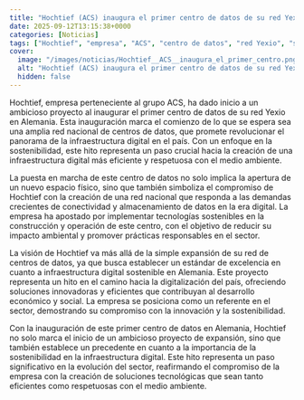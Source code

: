 ```yaml
---
title: "Hochtief (ACS) inaugura el primer centro de datos de su red Yexio en Alemania"
date: 2025-09-12T13:15:38+0000
categories: [Noticias]
tags: ["Hochtief", "empresa", "ACS", "centro de datos", "red Yexio", "sostenibilidad", "infraestructura digital", "Alemania."]
cover:
  image: "/images/noticias/Hochtief__ACS__inaugura_el_primer_centro.png"
  alt: "Hochtief (ACS) inaugura el primer centro de datos de su red Yexio en Alemania"
  hidden: false
---
```


Hochtief, empresa perteneciente al grupo ACS, ha dado inicio a un ambicioso proyecto al inaugurar el primer centro de datos de su red Yexio en Alemania. Esta inauguración marca el comienzo de lo que se espera sea una amplia red nacional de centros de datos, que promete revolucionar el panorama de la infraestructura digital en el país. Con un enfoque en la sostenibilidad, este hito representa un paso crucial hacia la creación de una infraestructura digital más eficiente y respetuosa con el medio ambiente.

La puesta en marcha de este centro de datos no solo implica la apertura de un nuevo espacio físico, sino que también simboliza el compromiso de Hochtief con la creación de una red nacional que responda a las demandas crecientes de conectividad y almacenamiento de datos en la era digital. La empresa ha apostado por implementar tecnologías sostenibles en la construcción y operación de este centro, con el objetivo de reducir su impacto ambiental y promover prácticas responsables en el sector.

La visión de Hochtief va más allá de la simple expansión de su red de centros de datos, ya que busca establecer un estándar de excelencia en cuanto a infraestructura digital sostenible en Alemania. Este proyecto representa un hito en el camino hacia la digitalización del país, ofreciendo soluciones innovadoras y eficientes que contribuyan al desarrollo económico y social. La empresa se posiciona como un referente en el sector, demostrando su compromiso con la innovación y la sostenibilidad.

Con la inauguración de este primer centro de datos en Alemania, Hochtief no solo marca el inicio de un ambicioso proyecto de expansión, sino que también establece un precedente en cuanto a la importancia de la sostenibilidad en la infraestructura digital. Este hito representa un paso significativo en la evolución del sector, reafirmando el compromiso de la empresa con la creación de soluciones tecnológicas que sean tanto eficientes como respetuosas con el medio ambiente.
